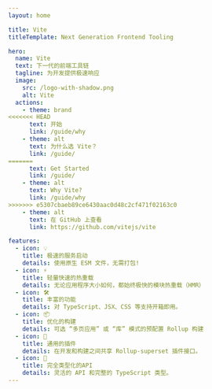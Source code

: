 ```yaml
---
layout: home

title: Vite
titleTemplate: Next Generation Frontend Tooling

hero:
  name: Vite
  text: 下一代的前端工具链
  tagline: 为开发提供极速响应
  image:
    src: /logo-with-shadow.png
    alt: Vite
  actions:
    - theme: brand
<<<<<<< HEAD
      text: 开始
      link: /guide/why
    - theme: alt
      text: 为什么选 Vite？
      link: /guide/
=======
      text: Get Started
      link: /guide/
    - theme: alt
      text: Why Vite?
      link: /guide/why
>>>>>>> e5307cbaeb89ce6430aac0d48c2cf471f02163c0
    - theme: alt
      text: 在 GitHub 上查看
      link: https://github.com/vitejs/vite

features:
  - icon: 💡
    title: 极速的服务启动
    details: 使用原生 ESM 文件，无需打包!
  - icon: ⚡️
    title: 轻量快速的热重载
    details: 无论应用程序大小如何，都始终极快的模块热重载（HMR）
  - icon: 🛠️
    title: 丰富的功能
    details: 对 TypeScript、JSX、CSS 等支持开箱即用。
  - icon: 📦
    title: 优化的构建
    details: 可选 “多页应用” 或 “库” 模式的预配置 Rollup 构建
  - icon: 🔩
    title: 通用的插件
    details: 在开发和构建之间共享 Rollup-superset 插件接口。
  - icon: 🔑
    title: 完全类型化的API
    details: 灵活的 API 和完整的 TypeScript 类型。
---
```

